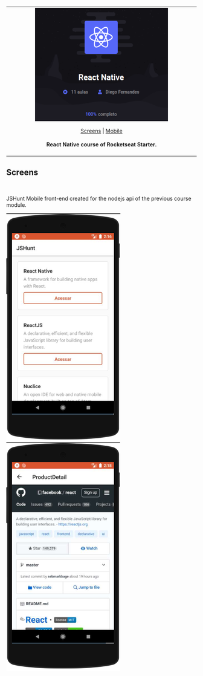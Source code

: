 <table align="center"><tr><td align="center" width="9999">

<img src="https://raw.githubusercontent.com/EmmanuellaAlbuquerque/starter_rocketseat/master/images/reactnative.png" alt="js" height="300">

<br>

[Screens](#Screens) |
[Mobile](https://github.com/EmmanuellaAlbuquerque/starter_rocketseat/tree/master/curso-ReactNative/hunt)

#### React Native course of Rocketseat Starter.

</td></tr></table>


## Screens
<br>

JSHunt Mobile front-end created for the nodejs api of the previous course module.

![JSHunt](images/mobileJSHunt.png)
![JSHunt2](images/productDetail.png)







